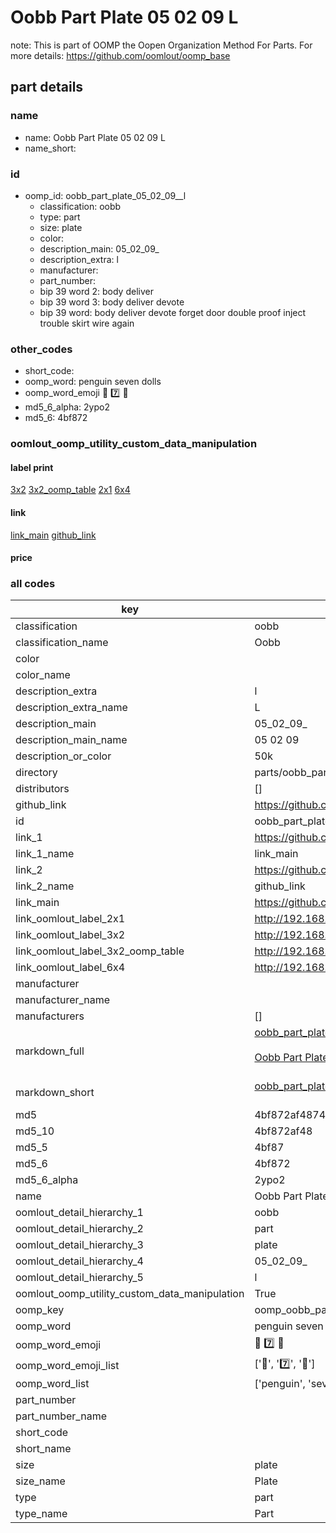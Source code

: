 # Oobb Part Plate 05 02 09  L  

note: This is part of OOMP the Oopen Organization Method For Parts. For more details: https://github.com/oomlout/oomp_base

##  part details





### name
* name: Oobb Part Plate 05 02 09  L
* name_short: 
### id
* oomp_id: oobb_part_plate_05_02_09__l
  * classification: oobb
  * type: part
  * size: plate
  * color: 
  * description_main: 05_02_09_
  * description_extra: l
  * manufacturer: 
  * part_number: 
  * bip 39 word 2: body deliver
  * bip 39 word 3: body deliver devote
  * bip 39 word: body deliver devote forget door double proof inject trouble skirt wire again

### other_codes
* short_code: 
* oomp_word: penguin seven dolls
* oomp_word_emoji :penguin: :seven: :dolls:
* md5_6_alpha: 2ypo2
* md5_6: 4bf872






### oomlout_oomp_utility_custom_data_manipulation
#### label print
[3x2](http://192.168.1.245:1112/?label=oomp%202ypo2)
[3x2_oomp_table](http://192.168.1.107:1112/?label=oomp%202ypo2)
[2x1](http://192.168.1.242:1112/?label=oomp%202ypo2)
[6x4](http://192.168.1.55:1112/?label=oomp%202ypo2)    

#### link

[link_main](https://github.com/oomlout/oomlout_oomp_current_version_messy/tree/main/parts/oobb_part_plate_05_02_09__l) [github_link](https://github.com/oomlout/oomlout_oomp_part_src/tree/main/parts/oobb_part_plate_05_02_09__l)                             

#### price







### all codes 
| key | value |  
| --- | --- |  
| classification | oobb |  
| classification_name | Oobb |  
| color |  |  
| color_name |  |  
| description_extra | l |  
| description_extra_name | L |  
| description_main | 05_02_09_ |  
| description_main_name | 05 02 09  |  
| description_or_color | 50k |  
| directory | parts/oobb_part_plate_05_02_09__l |  
| distributors | [] |  
| github_link | https://github.com/oomlout/oomlout_oomp_part_src/tree/main/parts/oobb_part_plate_05_02_09__l |  
| id | oobb_part_plate_05_02_09__l |  
| link_1 | https://github.com/oomlout/oomlout_oomp_current_version_messy/tree/main/parts/oobb_part_plate_05_02_09__l |  
| link_1_name | link_main |  
| link_2 | https://github.com/oomlout/oomlout_oomp_part_src/tree/main/parts/oobb_part_plate_05_02_09__l |  
| link_2_name | github_link |  
| link_main | https://github.com/oomlout/oomlout_oomp_current_version_messy/tree/main/parts/oobb_part_plate_05_02_09__l |  
| link_oomlout_label_2x1 | http://192.168.1.242:1112/?label=oomp%202ypo2 |  
| link_oomlout_label_3x2 | http://192.168.1.245:1112/?label=oomp%202ypo2 |  
| link_oomlout_label_3x2_oomp_table | http://192.168.1.107:1112/?label=oomp%202ypo2 |  
| link_oomlout_label_6x4 | http://192.168.1.55:1112/?label=oomp%202ypo2 |  
| manufacturer |  |  
| manufacturer_name |  |  
| manufacturers | [] |  
| markdown_full | [oobb_part_plate_05_02_09__l](https://github.com/oomlout/oomlout_oomp_current_version_messy/tree/main/parts/oobb_part_plate_05_02_09__l)<br>[](https://github.com/oomlout/oomlout_oomp_current_version_messy/tree/main/parts/oobb_part_plate_05_02_09__l)<br>[Oobb Part Plate 05 02 09  L](https://github.com/oomlout/oomlout_oomp_current_version_messy/tree/main/parts/oobb_part_plate_05_02_09__l)<br><br> |  
| markdown_short | [oobb_part_plate_05_02_09__l](https://github.com/oomlout/oomlout_oomp_current_version_messy/tree/main/parts/oobb_part_plate_05_02_09__l)<br><br> |  
| md5 | 4bf872af4874158906a0b5b4798e80c7 |  
| md5_10 | 4bf872af48 |  
| md5_5 | 4bf87 |  
| md5_6 | 4bf872 |  
| md5_6_alpha | 2ypo2 |  
| name | Oobb Part Plate 05 02 09  L |  
| oomlout_detail_hierarchy_1 | oobb |  
| oomlout_detail_hierarchy_2 | part |  
| oomlout_detail_hierarchy_3 | plate |  
| oomlout_detail_hierarchy_4 | 05_02_09_ |  
| oomlout_detail_hierarchy_5 | l |  
| oomlout_oomp_utility_custom_data_manipulation | True |  
| oomp_key | oomp_oobb_part_plate_05_02_09__l |  
| oomp_word | penguin seven dolls |  
| oomp_word_emoji | :penguin: :seven: :dolls: |  
| oomp_word_emoji_list | [':penguin:', ':seven:', ':dolls:'] |  
| oomp_word_list | ['penguin', 'seven', 'dolls'] |  
| part_number |  |  
| part_number_name |  |  
| short_code |  |  
| short_name |  |  
| size | plate |  
| size_name | Plate |  
| type | part |  
| type_name | Part |  
